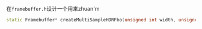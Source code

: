 在`framebuffer.h`设计一个用来zhuan'm
```cpp
static Framebuffer* createMultiSampleHDRFbo(unsigned int width, unsigned int height, unsigned int samples);
```
<!--stackedit_data:
eyJoaXN0b3J5IjpbLTUxMjI0NDU3LC0xMzIzNzkzMDcxXX0=
-->